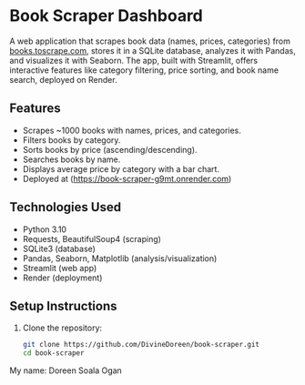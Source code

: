 # Book Scraper Dashboard

A web application that scrapes book data (names, prices, categories) from [books.toscrape.com](http://books.toscrape.com), stores it in a SQLite database, analyzes it with Pandas, and visualizes it with Seaborn. The app, built with Streamlit, offers interactive features like category filtering, price sorting, and book name search, deployed on Render.

## Features
- Scrapes ~1000 books with names, prices, and categories.
- Filters books by category.
- Sorts books by price (ascending/descending).
- Searches books by name.
- Displays average price by category with a bar chart.
- Deployed at (https://book-scraper-g9mt.onrender.com)

## Technologies Used
- Python 3.10
- Requests, BeautifulSoup4 (scraping)
- SQLite3 (database)
- Pandas, Seaborn, Matplotlib (analysis/visualization)
- Streamlit (web app)
- Render (deployment)

## Setup Instructions
1. Clone the repository:
   ```bash
   git clone https://github.com/DivineDoreen/book-scraper.git
   cd book-scraper


My name: Doreen Soala Ogan
